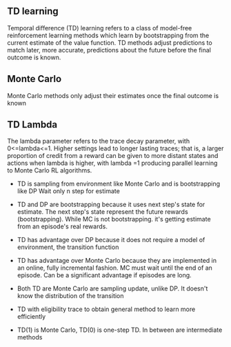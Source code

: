 ## TD learning 

Temporal difference (TD) learning refers to a class of model-free reinforcement learning methods which learn by bootstrapping from the current estimate of the value function. TD methods adjust predictions to match later, more accurate, predictions about the future before the final outcome is known.

## Monte Carlo
Monte Carlo methods only adjust their estimates once the final outcome is known

## TD Lambda
The lambda parameter refers to the trace decay parameter, with 0<=lambda<=1. Higher settings lead to longer lasting traces; that is, a larger proportion of credit from a reward can be given to more distant states and actions when lambda is higher, with lambda =1 producing parallel learning to Monte Carlo RL algorithms.

- TD is sampling from environment like Monte Carlo and is bootstrapping like DP
Wait only n step for estimate
- TD and DP are bootstrapping because it uses next step's state for estimate. The next step's state represent the future rewards (bootstrapping). While MC is not bootstrapping. it's getting estimate from an episode's real rewards.
- TD has advantage over DP because it does not require a model of environment, the transition function
- TD has advantage over Monte Carlo because they are implemented in an online, fully incremental fashion. MC must wait until the end of an episode. Can be a significant advantage if episodes are long.


- Both TD are Monte Carlo are sampling update, unlike DP. It doesn't know the distribution of the transition
- TD with eligibility trace to obtain general method to learn more efficiently
- TD(1) is Monte Carlo, TD(0) is one-step TD. In between are intermediate methods

